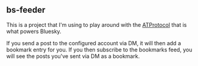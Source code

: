 ## bs-feeder

This is a project that I'm using to play around with the [ATProtocol](https://atproto.com)  that is what powers Bluesky.

If you send a post to the configured account via DM, it will then add a bookmark entry for you. If you then subscribe to the bookmarks feed, you will see the posts you've sent via DM as a bookmark.
